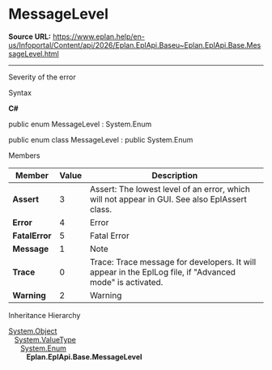 # MessageLevel

**Source URL:** https://www.eplan.help/en-us/Infoportal/Content/api/2026/Eplan.EplApi.Baseu~Eplan.EplApi.Base.MessageLevel.html

---

Severity of the error

Syntax

**C#**



public enum MessageLevel : System.Enum

public enum class MessageLevel : public System.Enum


Members

| Member | Value | Description |
| --- | --- | --- |
| **Assert** | 3 | Assert: The lowest level of an error, which will not appear in GUI. See also EplAssert class. |
| **Error** | 4 | Error |
| **FatalError** | 5 | Fatal Error |
| **Message** | 1 | Note |
| **Trace** | 0 | Trace: Trace message for developers. It will appear in the EplLog file, if "Advanced mode" is activated. |
| **Warning** | 2 | Warning |

Inheritance Hierarchy

[System.Object](#)  
   [System.ValueType](#)  
      [System.Enum](#)  
         **Eplan.EplApi.Base.MessageLevel**
